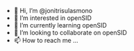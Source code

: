- 👋 Hi, I’m @jonitrisulasmono
- 👀 I’m interested in openSID
- 🌱 I’m currently learning openSID
- 💞️ I’m looking to collaborate on openSID
- 📫 How to reach me ...

<!---
jonitrisulasmono/jonitrisulasmono is a ✨ special ✨ repository because its `README.md` (this file) appears on your GitHub profile.
You can click the Preview link to take a look at your changes.
--->
